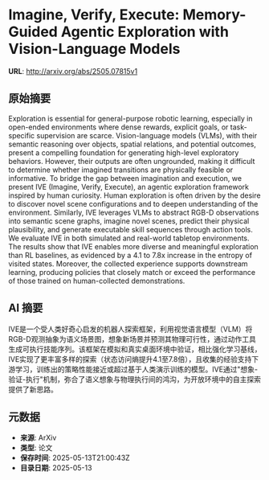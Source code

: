 # Imagine, Verify, Execute: Memory-Guided Agentic Exploration with Vision-Language Models

**URL**: http://arxiv.org/abs/2505.07815v1

## 原始摘要

Exploration is essential for general-purpose robotic learning, especially in
open-ended environments where dense rewards, explicit goals, or task-specific
supervision are scarce. Vision-language models (VLMs), with their semantic
reasoning over objects, spatial relations, and potential outcomes, present a
compelling foundation for generating high-level exploratory behaviors. However,
their outputs are often ungrounded, making it difficult to determine whether
imagined transitions are physically feasible or informative. To bridge the gap
between imagination and execution, we present IVE (Imagine, Verify, Execute),
an agentic exploration framework inspired by human curiosity. Human exploration
is often driven by the desire to discover novel scene configurations and to
deepen understanding of the environment. Similarly, IVE leverages VLMs to
abstract RGB-D observations into semantic scene graphs, imagine novel scenes,
predict their physical plausibility, and generate executable skill sequences
through action tools. We evaluate IVE in both simulated and real-world tabletop
environments. The results show that IVE enables more diverse and meaningful
exploration than RL baselines, as evidenced by a 4.1 to 7.8x increase in the
entropy of visited states. Moreover, the collected experience supports
downstream learning, producing policies that closely match or exceed the
performance of those trained on human-collected demonstrations.


## AI 摘要

IVE是一个受人类好奇心启发的机器人探索框架，利用视觉语言模型（VLM）将RGB-D观测抽象为语义场景图，想象新场景并预测其物理可行性，通过动作工具生成可执行技能序列。该框架在模拟和真实桌面环境中验证，相比强化学习基线，IVE实现了更丰富多样的探索（状态访问熵提升4.1至7.8倍），且收集的经验支持下游学习，训练出的策略性能接近或超过基于人类演示训练的模型。IVE通过"想象-验证-执行"机制，弥合了语义想象与物理执行间的鸿沟，为开放环境中的自主探索提供了新思路。

## 元数据

- **来源**: ArXiv
- **类型**: 论文
- **保存时间**: 2025-05-13T21:00:43Z
- **目录日期**: 2025-05-13
